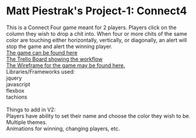 # Matt Piestrak's Project-1:  Connect4

This is a Connect Four game meant for 2 players.  Players click on the column they wish to drop a chit into.  When four or more chits of the same color are touching either horizontally, vertically, or diagonally, an alert will stop the game and alert the winning player.<br/>
[The game can be found here](https://practical-yonath-038cec.netlify.com)<br/>
[The Trello Board showing the workflow](https://trello.com/b/Yx8Sc6sF/wdi-project-1-connect-4)<br/>
[The Wireframe for the game may be found here.](https://www.figma.com/file/JJsR91oI5tYC6iB7SCsJJvPh/Connect-4?node-id=2%3A6)<br/>
Libraries/Frameworks used:<br/>
  jquery<br/>
  javascript<br/>
  flexbox<br/>
  tachions<br/>
  <br/>
Things to add in V2:<br/>
  Players have ability to set their name and choose the color they wish to be.<br/>
  Multiple themes.<br/>
  Animations for winning, changing players, etc.
  
